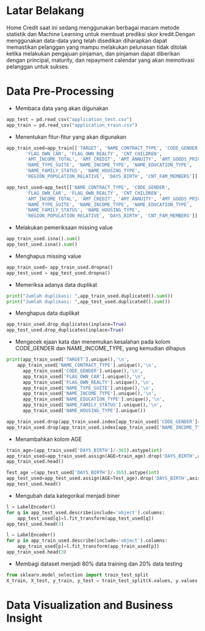 # Latar Belakang
Home Credit saat ini sedang menggunakan berbagai macam metode statistik dan Machine Learning untuk membuat prediksi skor kredit.Dengan menggunakan data-data yang telah disedikan diharapkan dapat memastikan pelanggan yang mampu melakukan pelunasan tidak ditolak ketika melakukan pengajuan pinjaman, dan pinjaman dapat diberikan dengan principal, maturity, dan repayment calendar yang akan memotivasi pelanggan untuk sukses.
# Data Pre-Processing
- Membaca data yang akan digunakan
`````Python
app_test = pd.read_csv("application_test.csv")
app_train = pd.read_csv("application_train.csv")
`````
- Menentukan fitur-fitur yang akan digunakan
`````Python
app_train_used=app_train[['TARGET', 'NAME_CONTRACT_TYPE', 'CODE_GENDER',
       'FLAG_OWN_CAR', 'FLAG_OWN_REALTY', 'CNT_CHILDREN',
       'AMT_INCOME_TOTAL', 'AMT_CREDIT', 'AMT_ANNUITY', 'AMT_GOODS_PRICE',
       'NAME_TYPE_SUITE', 'NAME_INCOME_TYPE', 'NAME_EDUCATION_TYPE',
       'NAME_FAMILY_STATUS', 'NAME_HOUSING_TYPE',
       'REGION_POPULATION_RELATIVE', 'DAYS_BIRTH', 'CNT_FAM_MEMBERS']]
`````
`````Python
app_test_used=app_test[['NAME_CONTRACT_TYPE', 'CODE_GENDER',
       'FLAG_OWN_CAR', 'FLAG_OWN_REALTY', 'CNT_CHILDREN',
       'AMT_INCOME_TOTAL', 'AMT_CREDIT', 'AMT_ANNUITY', 'AMT_GOODS_PRICE',
       'NAME_TYPE_SUITE', 'NAME_INCOME_TYPE', 'NAME_EDUCATION_TYPE',
       'NAME_FAMILY_STATUS', 'NAME_HOUSING_TYPE',
       'REGION_POPULATION_RELATIVE', 'DAYS_BIRTH', 'CNT_FAM_MEMBERS']]
`````
- Melakukan pemeriksaan missing value
`````Python
app_train_used.isna().sum()
app_test_used.isna().sum()
`````
- Menghapus missing value
`````Python
app_train_used= app_train_used.dropna()
app_test_used = app_test_used.dropna()
`````
- Memeriksa adanya data duplikat
`````Python
print("Jumlah duplikasi: ",app_train_used.duplicated().sum())
print("Jumlah duplikasi: ",app_test_used.duplicated().sum())
`````
- Menghapus data duplikat
`````Python
app_train_used.drop_duplicates(inplace=True)
app_test_used.drop_duplicates(inplace=True)
`````
- Mengecek ejaan kata dan menemukan kesalahan pada kolom CODE_GENDER dan NAME_INCOME_TYPE, yang kemudian dihapus
`````Python
print(app_train_used['TARGET'].unique(),'\n',
    app_train_used['NAME_CONTRACT_TYPE'].unique(),'\n',
      app_train_used['CODE_GENDER'].unique(),'\n',
      app_train_used['FLAG_OWN_CAR'].unique(),'\n',
      app_train_used['FLAG_OWN_REALTY'].unique(),'\n',
      app_train_used['NAME_TYPE_SUITE'].unique(),'\n',
      app_train_used['NAME_INCOME_TYPE'].unique(),'\n',
      app_train_used['NAME_EDUCATION_TYPE'].unique(),'\n',
      app_train_used['NAME_FAMILY_STATUS'].unique(),'\n',
      app_train_used['NAME_HOUSING_TYPE'].unique())
`````
`````Python
app_train_used.drop(app_train_used.index[app_train_used['CODE_GENDER']=='XNA'],inplace=True)
app_train_used.drop(app_train_used.index[app_train_used['NAME_INCOME_TYPE']=='Maternity leave'],inplace=True)
`````
- Menambahkan kolom AGE
`````Python
train_age=(app_train_used['DAYS_BIRTH']/-365).astype(int)
app_train_used=app_train_used.assign(AGE=train_age).drop('DAYS_BIRTH',axis=1)
app_train_used.head()
`````
`````Python
Test_age =(app_test_used['DAYS_BIRTH']/-365).astype(int)
app_test_used=app_test_used.assign(AGE=Test_age).drop('DAYS_BIRTH',axis=1)
app_test_used.head()
`````
- Mengubah data kategorikal menjadi biner
`````Python
l = LabelEncoder()
for q in app_test_used.describe(include='object').columns:
    app_test_used[q]=l.fit_transform(app_test_used[q])
app_test_used.head(3)
`````
`````Python
l = LabelEncoder()
for p in app_train_used.describe(include='object').columns:
    app_train_used[p]=l.fit_transform(app_train_used[p])
app_train_used.head(3)
`````
- Membagi dataset menjadi 80% data training dan 20% data testing
`````Python
from sklearn.model_selection import train_test_split
X_train, X_test, y_train, y_test = train_test_split(X.values, y.values, test_size=0.2, random_state=42)
`````
# Data Visualization and Business Insight
